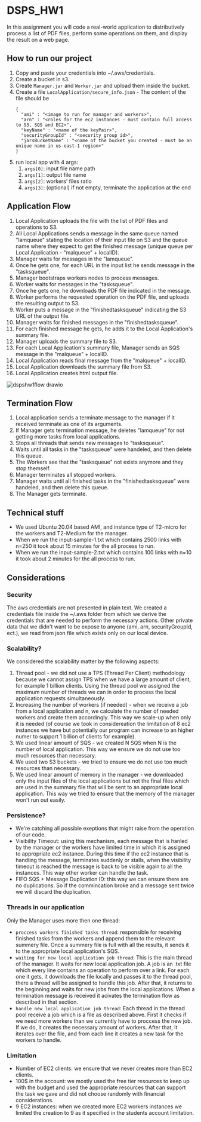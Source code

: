 # DSPS_HW1
In this assignment you will code a real-world application to distributively process a list of PDF files, perform some operations on them, and display the result on a web page.
## How to run our project
1. Copy and paste your credentials into ~/.aws/credentials.
2. Create a bucket in s3.
3. Create `Manager.jar` and `Worker.jar` and upload them inside the bucket.
4. Create a file `LocalApplication/secure_info.json` -
  The content of the file should be
    ```
    {
      "ami" : "<image to run for manager and workers>",
      "arn" : "<roles for the ec2 instances - must contain full access to S3, SQS and EC2>",
      "keyName" : "<name of the keyPair>",
      "securityGroupId" : "<security group id>",
      "jarsBucketName" : "<name of the bucket you created - must be an unique name in us-east-1 region>"
    }
   ```
5. run local app with 4 args:
   1. `args[0]`: input file name path
   2. `args[1]`: output file name
   3. `args[2]`: workers’ files ratio 
   4. `args[3]`: (optional) if not empty, terminate the application at the end
## Application Flow
1. Local Application uploads the file with the list of PDF files and operations to S3.
2. All Local Applications sends a message in the same queue named "lamqueue" stating the location of their input file on S3 and the queue name where they expect to get the finished message (unique queue per Local Application - "malqueue" + localID).
3. Manager waits for messages in the "lamqueue".
4. Once he gets one, for each URL in the input list he sends message in the "tasksqueue".
5. Manager bootstraps workers nodes to process messages.
6. Worker waits for messages in the "tasksqueue".
7. Once he gets one, he downloads the PDF file indicated in the message.
8. Worker performs the requested operation on the PDF file, and uploads the resulting output to S3.
9. Worker puts a message in the "finishedtasksqueue" indicating the S3 URL of the output file.
10. Manager waits for finished messages in the "finishedtasksqueue".
11. For each finished message he gets, he adds it to the Local Application's summary file.
12. Manager uploads the summary file to S3.
13. For each Local Application's summary file, Manager sends an SQS message in the "malqueue" + localID.
14. Local Application reads final message from the "malqueue" + localID.
15. Local Application downloads the summary file from S3.
16. Local Application creates html output file.

![dspshw1flow drawio](https://user-images.githubusercontent.com/48298162/144744422-c58abe04-9201-4869-bd95-36cbdbaede14.png)

## Termination Flow
1. Local application sends a terminate message to the manager if it received terminate as one of its arguments.
2. If Manager gets termination message, he deletes "lamqueue" for not getting more tasks from local applications.
3. Stops all threads that sends new messages to "tasksqueue".
4. Waits until all tasks in the "tasksqueue" were handeled, and then delete this queue.
5. The Workers see that the "tasksqueue" not exists anymore and they stop themself.
6. Manager terminates all stopped workers.
7. Manager waits until all finished tasks in the "finishedtasksqueue" were handeled, and then delete this queue.
8. The Manager gets terminate.

## Technical stuff
- We used Ubuntu 20.04 based AMI, and instance type of T2-micro for the workers and T2-Medium for the manager.
- When we run the input-sample-1.txt which contains 2500 links with n=250 it took about 15 minutes for the all process to run.
- When we run the input-sample-2.txt which contains 100 links with n=10 it took about 2 minutes for the all process to run.

## Considerations
### Security
The aws credentials are not presented in plain text. We created a credentials file inside the ~/.aws folder from which we derive the credentials that are needed to perform the necessary actions. Other private data that we didn't want to be expose to anyone (ami, arn, securityGroupId, ect.), we read from json file which exists only on our local device.
### Scalability?
We considered the scalability matter by the following aspects:
1. Thread pool - we did not use a TPS (Thread Per Client) methodology because we cannot assign TPS when we have a large amount of client, for example 1 billion clients. Using the thread pool we assigned the maximum number of threads we can in order to process the local application requests simultaneously.
2. Increasing the number of workers (if needed) - when we receive a job from a local application and n, we calculate the number of needed workers and create them accordingly. This way we scale-up when only it is needed (of course we took in considereation the limitation of 8 ec2 instances we have but potentially our program can increase to an higher numer to support 1 billion of clients for example).
3. We used linear amount of SQS - we created N SQS when N is the number of local application. This way we ensure we do not use too much resources than necessary.
4. We used two S3 buckets - we tried to ensure we do not use too much resources than necessary.
5. We used linear amount of memory in the manager - we downloaded only the input files of the local applications but not the final files which are used in the summary file that will be sent to an appropriate local application. This way we tried to ensure that the memory of the manager won't run out easily.
### Persistence?
- We're catching all possible exeptions that might raise from the operation of our code.
- Visibility Timeout: using this mechanism, each message that is hanled by the manager or the workers have limited time in which it is assigned to appropriate ec2 instance. During this time if the ec2 instance that is handling the message, terminates suddenly or stalls, when the visibility timeout is reached the message is back to be visible again to all the instances. This way other worker can handle the task.
- FIFO SQS + Message Duplication ID: this way we can ensure there are no duplications. So if the commincation broke and a message sent twice we will discard the duplication.
### Threads in our application
Only the Manager uses more then one thread:
- `proccess workers finished tasks thread`: responsible for receiving finished tasks from the workers and append them to the relevant summery file. Once a summery file is full with all the results, it sends it to the appropriate local application's SQS. 
- `waiting for new local application job thread`: This is the main thread of the manager. It waits for new local application job. A job is an .txt file which every line contains an operation to perform over a link. For each one it gets, it downloads the file locally and passes it to the thread pool, there a thread will be assigned to handle this job. After that, it returns to the beginning and waits for new jobs from the local applications.
When a termination message is received it acivates the termination flow as described in that section.
- `handle new local application job thread`: Each thread in the thread pool receive a job which is a file as described above. First it checks if we need more workers than we currently have to proccess the new job. If we do, it creates the necessary amount of workers. After that, it iterates over the file, and from each line it creates a new task for the workers to handle.
### Limitation
- Number of EC2 clients: we ensure that we never creates more than <aws limitation number> EC2 clients.
- 100$ in the account: we mostly used the free tier resources to keep up with the budget and used the appropriate resources that can support the task we gave and did not choose randomly with financial considerations.
- 9 EC2 instances: when we created more EC2 workers instances we limited the creation to 9 as it specified in the students account limitation.
